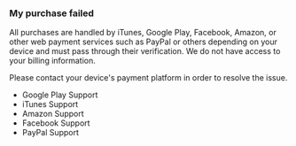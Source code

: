 ### My purchase failed
All purchases are handled by iTunes, Google Play, Facebook, Amazon, or other web payment services such as PayPal or others depending on your device and must pass through their verification. We do not have access to your billing information. 

Please contact your device's payment platform in order to resolve the issue. 
 - Google Play Support
 - iTunes Support
 - Amazon Support
 - Facebook Support
 - PayPal Support
 
 
